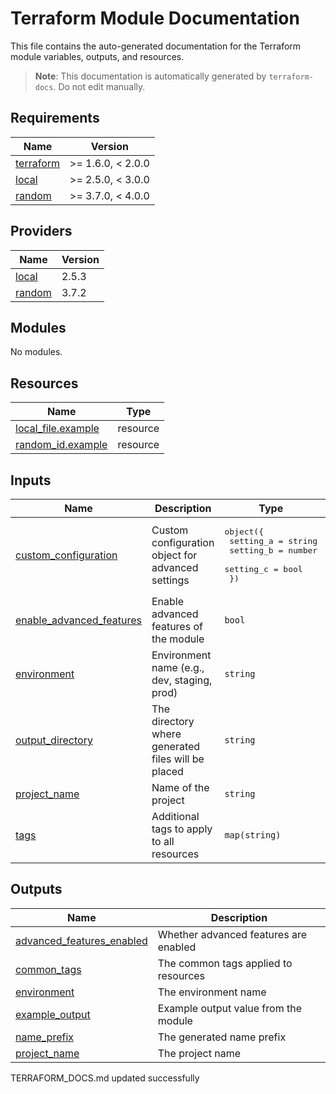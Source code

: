 # Terraform Module Documentation

This file contains the auto-generated documentation for the Terraform module variables, outputs, and resources.

> **Note**: This documentation is automatically generated by `terraform-docs`. Do not edit manually.

<!-- BEGIN_TF_DOCS -->
## Requirements

| Name | Version |
|------|---------|
| <a name="requirement_terraform"></a> [terraform](#requirement\_terraform) | >= 1.6.0, < 2.0.0 |
| <a name="requirement_local"></a> [local](#requirement\_local) | >= 2.5.0, < 3.0.0 |
| <a name="requirement_random"></a> [random](#requirement\_random) | >= 3.7.0, < 4.0.0 |

## Providers

| Name | Version |
|------|---------|
| <a name="provider_local"></a> [local](#provider\_local) | 2.5.3 |
| <a name="provider_random"></a> [random](#provider\_random) | 3.7.2 |

## Modules

No modules.

## Resources

| Name | Type |
|------|------|
| [local_file.example](https://registry.terraform.io/providers/hashicorp/local/latest/docs/resources/file) | resource |
| [random_id.example](https://registry.terraform.io/providers/hashicorp/random/latest/docs/resources/id) | resource |

## Inputs

| Name | Description | Type | Default | Required |
|------|-------------|------|---------|:--------:|
| <a name="input_custom_configuration"></a> [custom\_configuration](#input\_custom\_configuration) | Custom configuration object for advanced settings | <pre>object({<br>    setting_a = string<br>    setting_b = number<br>    setting_c = bool<br>  })</pre> | <pre>{<br>  "setting_a": "default-value",<br>  "setting_b": 10,<br>  "setting_c": false<br>}</pre> | no |
| <a name="input_enable_advanced_features"></a> [enable\_advanced\_features](#input\_enable\_advanced\_features) | Enable advanced features of the module | `bool` | `false` | no |
| <a name="input_environment"></a> [environment](#input\_environment) | Environment name (e.g., dev, staging, prod) | `string` | n/a | yes |
| <a name="input_output_directory"></a> [output\_directory](#input\_output\_directory) | The directory where generated files will be placed | `string` | `"."` | no |
| <a name="input_project_name"></a> [project\_name](#input\_project\_name) | Name of the project | `string` | n/a | yes |
| <a name="input_tags"></a> [tags](#input\_tags) | Additional tags to apply to all resources | `map(string)` | `{}` | no |

## Outputs

| Name | Description |
|------|-------------|
| <a name="output_advanced_features_enabled"></a> [advanced\_features\_enabled](#output\_advanced\_features\_enabled) | Whether advanced features are enabled |
| <a name="output_common_tags"></a> [common\_tags](#output\_common\_tags) | The common tags applied to resources |
| <a name="output_environment"></a> [environment](#output\_environment) | The environment name |
| <a name="output_example_output"></a> [example\_output](#output\_example\_output) | Example output value from the module |
| <a name="output_name_prefix"></a> [name\_prefix](#output\_name\_prefix) | The generated name prefix |
| <a name="output_project_name"></a> [project\_name](#output\_project\_name) | The project name |
<!-- END_TF_DOCS -->
<!-- BEGINNING OF PRE-COMMIT-TERRAFORM DOCS HOOK -->
TERRAFORM_DOCS.md updated successfully
<!-- END OF PRE-COMMIT-TERRAFORM DOCS HOOK -->
